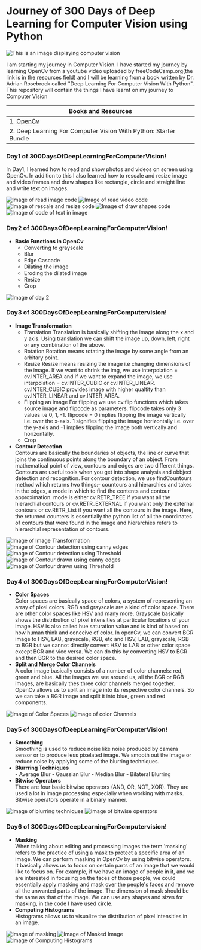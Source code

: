 # Journey of 300 Days of Deep Learning for Computer Vision using Python
![This is an image displaying computer vision](Photos/computervision.jpg)

I am starting my journey in Computer Vision. I have started my journey by learning OpenCv from a youtube video uploaded by freeCodeCamp.org(the link is in the resources field) and I will be learning from a book written by Dr. Adrian Rosebrock called "Deep Learning For Computer Vision With Python". This repository will contain the things I have learnt on my journey to Computer Vision

|                       Books and Resources                      |
|----------------------------------------------------------------|
|1. [OpenCv](https://youtu.be/oXlwWbU8l2o)                       |
|2. Deep Learning For Computer Vision With Python: Starter Bundle|

### Day1 of 300DaysOfDeepLearningForComputerVision!
In Day1, I learned how to read and show photos and videos on screen using OpenCv. In addition to this I also learned how to rescale and resize image and video frames and draw shapes like rectangle, circle and straight line and write text on images.

![Image of read image code](Photos/day1/read.png)
![Image of read video code](Photos/day1/readVideo.png)
![Image of rescale and resize code](Photos/day1/rescale.png)
![Image of draw shapes code](Photos/day1/draw.png)
![Image of code of text in image](Photos/day1/writeImage.png)

### Day2 of 300DaysOfDeepLearningForComputerVision!
* **Basic Functions in OpenCv**
   - Converting to grayscale
   - Blur
   - Edge Cascade
   - Dilating the image
   - Eroding the dilated image
   - Resize
   - Crop

![Image of day 2](Photos/day2.png)

### Day3 of 300DaysOfDeepLearningForComputervision!
* **Image Transformation**
   - Translation
         Translation is basically shifting the image along the x and y axis. Using translation we can shift the image up, down, left, right or any combination of the above.
   - Rotation
         Rotation means rotating the image by some angle from an arbitary point.
   - Resize
         Resize means resizing the image i.e changing dimensions of the image. If we want to shrink the img, we use interpolation = cv.INTER_AREA and if we want to expand the image, we use
         interpolation = cv.INTER_CUBIC or cv.INTER_LINEAR. cv.INTER_CUBIC provides image with higher qualtity than cv.INTER_LINEAR and cv.INTER_AREA.
   - Flipping an image
         For flipping we use cv.flip functions which takes source image and flipcode as parameters. flipcode takes only 3 values i.e 0, 1, -1. flipcode = 0 implies flipping the image          vertically i.e. over the x-axis. 1 signifies flipping the image horizontally i.e. over the y-axis and -1 implies flipping the image both vertically and horizontally.
   - Crop
* **Contour Detection**<br/>
     Contours are basically the boundaries of objects, the line or curve that joins the continuous points along the boundary of an object. From mathematical point of view, contours and
     edges are two different things. Contours are useful tools when you get into shape analysis and obbject detection and recognition. For contour detection, we use findCountours method          which returns two things:- countours and hierarchies and takes in the edges, a mode in which to find the contents and contour approximation. mode is either cv.RETR_TREE if you want all      the hierarchial contours  or cv.RETR_EXTERNAL if you want only the external contours or cv.RETR_List if you want all the contours in the image. Here, the returned counters is           essentially the python list of all the coordinates of contours that were found in the image and hierarchies refers to hierarchial representation of contours. 

![Image of Image Transformation](Photos/day3/transformation.png)
![Image of Contour detection using canny edges](Photos/day3/ContourCanny.png)
![Image of Contour detection using Threshold](Photos/day3/ContourThresh.png)
![Image of Contour drawn using canny edges](Photos/day3/ContoursDrawnUsingCanny.png)
![Image of Contour drawn using Threshold](Photos/day3/ContoursDrawnUsingThreshold.png)

### Day4 of 300DaysOfDeepLearningForComputerVision!
* **Color Spaces**<br/>
      Color spaces are basically space of colors, a system of representing an array of pixel colors. RGB and grayscale are a kind of color space. There are other color spaces like HSV             and many more. Grayscale basically shows the distribution of pixel intensities at particular locations of your image. HSV is also called hue saturation value and is kind of based            on how human think and conceive of color. In openCv, we can convert BGR image to HSV, LAB, grayscale, RGB, etc and HSV, LAB, grayscale, RGB to BGR but we cannot directly convert             HSV to LAB or other color space except BGR and vice versa. We can do this by converting HSV to BGR and then BGR to the desired color space.
* **Split and Merge Color Channels** <br/>
      A color image basically consists of a number of color channels: red, green and blue. All the images we see around us, all the BGR or RGB images, are basically thes three color       channels merged together. OpenCv allows us to split an image into its respective color channels. So we can take a BGR image and split it into blue, green and red components.

![Image of Color Spaces](Photos/day4/colorSpace.png)
![Image of color Channels](Photos/day4/colorChannels.png)

### Day5 of 300DaysOfDeepLearningForComputerVision!
* **Smoothing**<br/>
       Smoothing is used to reduce noise like noise produced by camera sensor or to produce less pixelated image. We smooth out the image or reduce noise by applying some of the blurring           techniques.  
* **Blurrring Techniques**<br/>
       - Average Blur
       - Gaussian Blur
       - Median Blur
       - Bilateral Blurring
* **Bitwise Operators**<br/>
       There are four basic bitwise operators (AND, OR, NOT, XOR). They are used a lot in image processing especially when working with masks. Bitwise operators operate in a binary manner.

![Image of blurring techniques](Photos/day5/blurring.png)
![Image of bitwise operators](Photos/day5/bitwise.png) 

### Day6 of 300DaysOfDeepLearningForComputervision!
* **Masking**<br/>
         When talking about editing and processing images the term 'masking' refers to the practice of using a mask to protect a specific area of an image. We can perform masking in OpenCv          by using bitwise operators. It basically allows us to focus on certain parts of an image that we would like to focus on. For example, if we have an image of people in it, and we          are interested in focusing on the faces of those people, we could essentially apply masking and mask over the people's faces and remove all the unwanted parts of the image. The          dimension of mask should be the same as that of the image. We can use any shapes and sizes for masking, in the code I have used circle.
* **Computing Histograms**<br/>
         Histograms allows us to visualize the distribution of pixel intensities in an image. 

![Image of masking](Photos/day6/masking.png)
![Image of Masked Image](Photos/day6/masked_image.png)
![Image of Computing Histograms](Photos/day6/histogram1.png)
        



